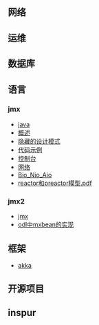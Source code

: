 ## 网络
<!-- - [虚拟网络](work/note/net/README.md)
    - [vlan](work/note/net/vlan.md)
    - [vxlan](work/note/net/vxlan.md)

- [传统网络](README.md)
    - [名词解释](README.md) -->

## 运维
  <!-- - [git-tips](git-tips/README.md) -->

## 数据库
  <!-- - [Introduction](README.md) -->

## 语言

### jmx
- [java](语言/java/README.md)
- [概述](语言/java/io/1概述.md)
- [隐藏的设计模式](语言/java/io/2隐藏的设计模式.md)
- [代码示例](语言/java/io/3代码示例.md)
- [控制台](语言/java/io/4控制台.md)
- [网络](语言/java/io/5网络Io.md)
- [Bio_Nio_Aio](语言/java/io/6Bio_Nio_Aio.md)
- [reactor和preactor模型.pdf](语言/java/io/7reactor和preactor模型.pdf)  
### jmx2
- [jmx](语言/java/jmx/1JMX.md)
- [odl中mxbean的实现](语言/java/jmx/2odl中mxbean的实现.md)


## 框架 
- [akka](框架/akka/README.md)

## 开源项目
  <!-- - [gitbook](work/note/openCode/README.md)
    - [安装使用](work/note/openCode/gitbook.md)
    - [插件](work/note/openCode/gitbook2.md)

  - [odl](work/note/odl/README.md)
    - [netvirt](work/note/odl/netvirt/README.md)
      - [neutronvpn](work/note/odl/netvirt/neutronvpn.md)

  - [openstack](work/note/openstack/README.md)
    - [错误集锦](work/note/openstack/error.md) -->


## inspur
  <!-- - [overlay](README.md)
    - [架构](work/note/inspur/overlay/framework.md)
    - [分析](work/note/inspur/overlay/analysis.md) -->


